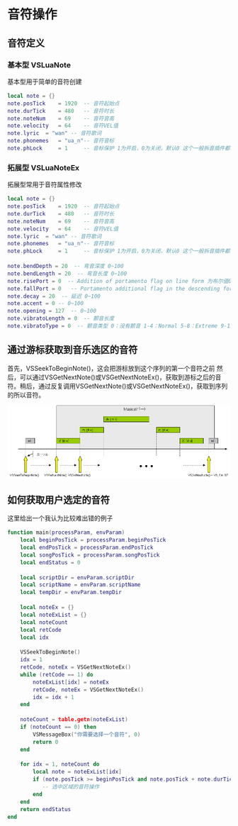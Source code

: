 # 音符操作
## 音符定义
### 基本型 VSLuaNote
基本型用于简单的音符创建
```lua
local note = {}	
note.posTick	= 1920  -- 音符起始点
note.durTick	= 480   -- 音符时长
note.noteNum	= 69    -- 音符音高
note.velocity	= 64    -- 音符VEL值
note.lyric	= "wan" -- 音符歌词
note.phonemes	= "ua_n"-- 音符音标
note.phLock     = 1     -- 音标保护 1为开启，0为关闭，默认0 这个一般拆音插件都要开着的
```
### 拓展型 VSLuaNoteEx
拓展型常用于音符属性修改
```lua
local note = {}	
note.posTick	= 1920  -- 音符起始点
note.durTick	= 480   -- 音符时长
note.noteNum	= 69    -- 音符音高
note.velocity	= 64    -- 音符VEL值
note.lyric	= "wan" -- 音符歌词
note.phonemes	= "ua_n"-- 音符音标
note.phLock     = 1     -- 音标保护 1为开启，0为关闭，默认0 这个一般拆音插件都要开着的

note.bendDepth = 20  -- 弯音深度 0~100
note.bendLength = 20  -- 弯音长度 0~100
note.risePort = 0  -- Addition of portamento flag on line form 为布尔值0或1
note.fallPort = 0   -- Portamento additional flag in the descending form 为布尔值0或1
note.decay = 20  -- 延迟 0~100
note.accent = 0 -- 0~100
note.opening = 127  -- 0~100
note.vibratoLength = 0  -- 颤音长度
note.vibratoType = 0  -- 颤音类型 0：没有颤音 1-4：Normal 5-8：Extreme 9-12：Fast 13-16：Slight
```

## 通过游标获取到音乐选区的音符
首先，VSSeekToBeginNote()，这会把游标放到这个序列的第一个音符之前
然后，可以通过VSGetNextNote()或VSGetNextNoteEx()，获取到游标之后的音符。稍后，通过反复调用VSGetNextNote()或VSGetNextNoteEx()，获取到序列的所以音符。

<p align="center" class="logo-img">
    <img src="static/img/note.png">
</p>

## 如何获取用户选定的音符
这里给出一个我认为比较难出错的例子
```lua
function main(processParam, envParam)
    local beginPosTick = processParam.beginPosTick
    local endPosTick = processParam.endPosTick
    local songPosTick = processParam.songPosTick
    local endStatus = 0

    local scriptDir = envParam.scriptDir
    local scriptName = envParam.scriptName
    local tempDir = envParam.tempDir

    local noteEx = {}
    local noteExList = {}
    local noteCount
    local retCode
    local idx

    VSSeekToBeginNote()
    idx = 1
    retCode, noteEx = VSGetNextNoteEx()
    while (retCode == 1) do
        noteExList[idx] = noteEx
        retCode, noteEx = VSGetNextNoteEx()
        idx = idx + 1
    end

    noteCount = table.getn(noteExList)
    if (noteCount == 0) then
        VSMessageBox("你需要选择一个音符", 0)
        return 0
    end

    for idx = 1, noteCount do
        local note = noteExList[idx]
        if (note.posTick >= beginPosTick and note.posTick + note.durTick <= endPosTick) then
           -- 选中区域的音符操作
        end
    end
    return endStatus
end
```